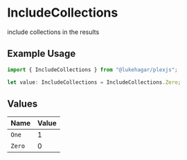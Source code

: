 # IncludeCollections

include collections in the results


## Example Usage

```typescript
import { IncludeCollections } from "@lukehagar/plexjs";

let value: IncludeCollections = IncludeCollections.Zero;
```

## Values

| Name   | Value  |
| ------ | ------ |
| `One`  | 1      |
| `Zero` | 0      |